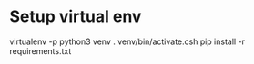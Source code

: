 # Setup virtual env

virtualenv -p python3 venv
. venv/bin/activate.csh
pip install -r requirements.txt

